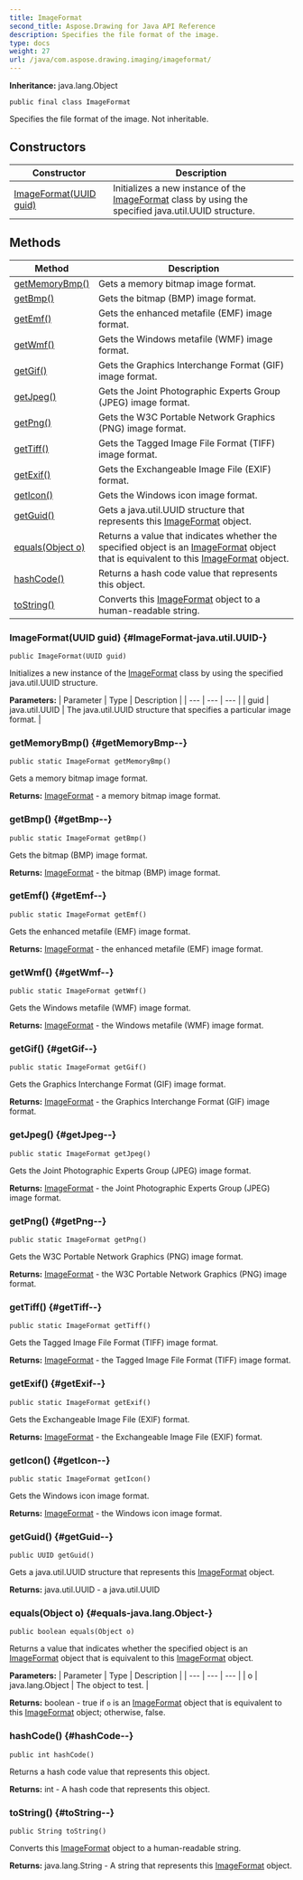 ```yaml
---
title: ImageFormat
second_title: Aspose.Drawing for Java API Reference
description: Specifies the file format of the image.
type: docs
weight: 27
url: /java/com.aspose.drawing.imaging/imageformat/
---
```

**Inheritance:**
java.lang.Object
```
public final class ImageFormat
```

Specifies the file format of the image. Not inheritable.
## Constructors

| Constructor | Description |
| --- | --- |
| [ImageFormat(UUID guid)](#ImageFormat-java.util.UUID-) | Initializes a new instance of the [ImageFormat](../../com.aspose.drawing.imaging/imageformat) class by using the specified java.util.UUID structure. |
## Methods

| Method | Description |
| --- | --- |
| [getMemoryBmp()](#getMemoryBmp--) | Gets a memory bitmap image format. |
| [getBmp()](#getBmp--) | Gets the bitmap (BMP) image format. |
| [getEmf()](#getEmf--) | Gets the enhanced metafile (EMF) image format. |
| [getWmf()](#getWmf--) | Gets the Windows metafile (WMF) image format. |
| [getGif()](#getGif--) | Gets the Graphics Interchange Format (GIF) image format. |
| [getJpeg()](#getJpeg--) | Gets the Joint Photographic Experts Group (JPEG) image format. |
| [getPng()](#getPng--) | Gets the W3C Portable Network Graphics (PNG) image format. |
| [getTiff()](#getTiff--) | Gets the Tagged Image File Format (TIFF) image format. |
| [getExif()](#getExif--) | Gets the Exchangeable Image File (EXIF) format. |
| [getIcon()](#getIcon--) | Gets the Windows icon image format. |
| [getGuid()](#getGuid--) | Gets a java.util.UUID structure that represents this [ImageFormat](../../com.aspose.drawing.imaging/imageformat) object. |
| [equals(Object o)](#equals-java.lang.Object-) | Returns a value that indicates whether the specified object is an [ImageFormat](../../com.aspose.drawing.imaging/imageformat) object that is equivalent to this [ImageFormat](../../com.aspose.drawing.imaging/imageformat) object. |
| [hashCode()](#hashCode--) | Returns a hash code value that represents this object. |
| [toString()](#toString--) | Converts this [ImageFormat](../../com.aspose.drawing.imaging/imageformat) object to a human-readable string. |
### ImageFormat(UUID guid) {#ImageFormat-java.util.UUID-}
```
public ImageFormat(UUID guid)
```


Initializes a new instance of the [ImageFormat](../../com.aspose.drawing.imaging/imageformat) class by using the specified java.util.UUID structure.

**Parameters:**
| Parameter | Type | Description |
| --- | --- | --- |
| guid | java.util.UUID | The java.util.UUID structure that specifies a particular image format. |

### getMemoryBmp() {#getMemoryBmp--}
```
public static ImageFormat getMemoryBmp()
```


Gets a memory bitmap image format.

**Returns:**
[ImageFormat](../../com.aspose.drawing.imaging/imageformat) - a memory bitmap image format.
### getBmp() {#getBmp--}
```
public static ImageFormat getBmp()
```


Gets the bitmap (BMP) image format.

**Returns:**
[ImageFormat](../../com.aspose.drawing.imaging/imageformat) - the bitmap (BMP) image format.
### getEmf() {#getEmf--}
```
public static ImageFormat getEmf()
```


Gets the enhanced metafile (EMF) image format.

**Returns:**
[ImageFormat](../../com.aspose.drawing.imaging/imageformat) - the enhanced metafile (EMF) image format.
### getWmf() {#getWmf--}
```
public static ImageFormat getWmf()
```


Gets the Windows metafile (WMF) image format.

**Returns:**
[ImageFormat](../../com.aspose.drawing.imaging/imageformat) - the Windows metafile (WMF) image format.
### getGif() {#getGif--}
```
public static ImageFormat getGif()
```


Gets the Graphics Interchange Format (GIF) image format.

**Returns:**
[ImageFormat](../../com.aspose.drawing.imaging/imageformat) - the Graphics Interchange Format (GIF) image format.
### getJpeg() {#getJpeg--}
```
public static ImageFormat getJpeg()
```


Gets the Joint Photographic Experts Group (JPEG) image format.

**Returns:**
[ImageFormat](../../com.aspose.drawing.imaging/imageformat) - the Joint Photographic Experts Group (JPEG) image format.
### getPng() {#getPng--}
```
public static ImageFormat getPng()
```


Gets the W3C Portable Network Graphics (PNG) image format.

**Returns:**
[ImageFormat](../../com.aspose.drawing.imaging/imageformat) - the W3C Portable Network Graphics (PNG) image format.
### getTiff() {#getTiff--}
```
public static ImageFormat getTiff()
```


Gets the Tagged Image File Format (TIFF) image format.

**Returns:**
[ImageFormat](../../com.aspose.drawing.imaging/imageformat) - the Tagged Image File Format (TIFF) image format.
### getExif() {#getExif--}
```
public static ImageFormat getExif()
```


Gets the Exchangeable Image File (EXIF) format.

**Returns:**
[ImageFormat](../../com.aspose.drawing.imaging/imageformat) - the Exchangeable Image File (EXIF) format.
### getIcon() {#getIcon--}
```
public static ImageFormat getIcon()
```


Gets the Windows icon image format.

**Returns:**
[ImageFormat](../../com.aspose.drawing.imaging/imageformat) - the Windows icon image format.
### getGuid() {#getGuid--}
```
public UUID getGuid()
```


Gets a java.util.UUID structure that represents this [ImageFormat](../../com.aspose.drawing.imaging/imageformat) object.

**Returns:**
java.util.UUID - a java.util.UUID
### equals(Object o) {#equals-java.lang.Object-}
```
public boolean equals(Object o)
```


Returns a value that indicates whether the specified object is an [ImageFormat](../../com.aspose.drawing.imaging/imageformat) object that is equivalent to this [ImageFormat](../../com.aspose.drawing.imaging/imageformat) object.

**Parameters:**
| Parameter | Type | Description |
| --- | --- | --- |
| o | java.lang.Object | The object to test. |

**Returns:**
boolean - true if `o` is an [ImageFormat](../../com.aspose.drawing.imaging/imageformat) object that is equivalent to this [ImageFormat](../../com.aspose.drawing.imaging/imageformat) object; otherwise, false.
### hashCode() {#hashCode--}
```
public int hashCode()
```


Returns a hash code value that represents this object.

**Returns:**
int - A hash code that represents this object.
### toString() {#toString--}
```
public String toString()
```


Converts this [ImageFormat](../../com.aspose.drawing.imaging/imageformat) object to a human-readable string.

**Returns:**
java.lang.String - A string that represents this [ImageFormat](../../com.aspose.drawing.imaging/imageformat) object.
